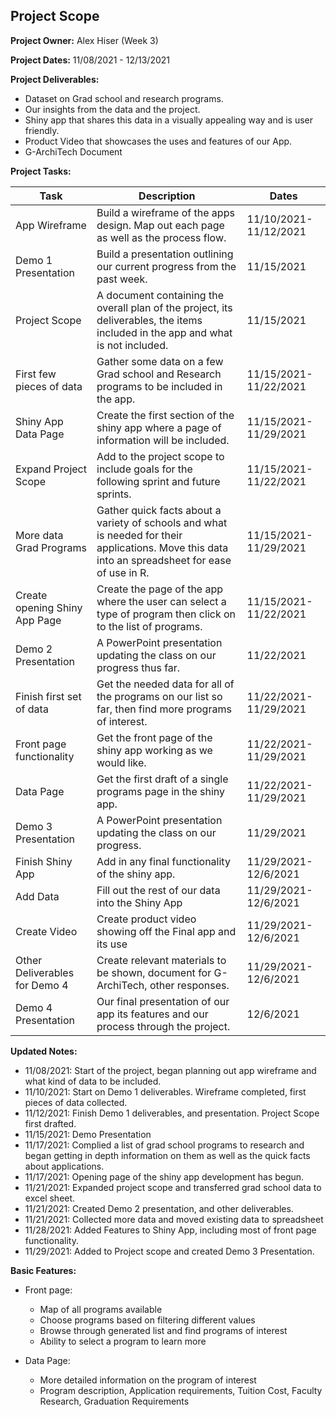## Project Scope

**Project Owner:** Alex Hiser (Week 3)

**Project Dates:** 11/08/2021 - 12/13/2021

**Project Deliverables:**

- Dataset on Grad school and research programs.
- Our insights from the data and the project.
- Shiny app that shares this data in a visually appealing way and is user friendly.
- Product Video that showcases the uses and features of our App.
- G-ArchiTech Document

**Project Tasks:**

| Task                          | Description                                                  | Dates                 |
| ----------------------------- | ------------------------------------------------------------ | --------------------- |
| App Wireframe                 | Build a wireframe of the apps design. Map out each page as well as the process flow. | 11/10/2021-11/12/2021 |
| Demo 1 Presentation           | Build a presentation outlining our current progress from the past week. | 11/15/2021            |
| Project Scope                 | A document containing the overall plan of the project, its deliverables, the items included in the app and what is not included. | 11/15/2021            |
| First few pieces of data      | Gather some data on a few Grad school and Research programs to be included in the app. | 11/15/2021-11/22/2021 |
| Shiny App Data Page           | Create the first section of the shiny app where a page of information will be included. | 11/15/2021-11/29/2021 |
| Expand Project Scope          | Add to the project scope to include goals for the following sprint and future sprints. | 11/15/2021-11/22/2021 |
| More data Grad Programs       | Gather quick facts about a variety of schools and what is needed for their applications. Move this data into an spreadsheet for ease of use in R. | 11/15/2021-11/29/2021 |
| Create opening Shiny App Page | Create the page of the app where the user can select a type of program then click on to the list of programs. | 11/15/2021-11/22/2021 |
| Demo 2 Presentation           | A PowerPoint presentation updating the class on our progress thus far. | 11/22/2021            |
| Finish first set of data      | Get the needed data for all of the programs on our list so far, then find more programs of interest. | 11/22/2021-11/29/2021 |
| Front page functionality      | Get the front page of the shiny app working as we would like. | 11/22/2021-11/29/2021 |
| Data Page                     | Get the first draft of a single programs page in the shiny app. | 11/22/2021-11/29/2021 |
| Demo 3 Presentation           | A PowerPoint presentation updating the class on our progress. | 11/29/2021            |
| Finish Shiny App              | Add in any final functionality of the shiny app.             | 11/29/2021-12/6/2021  |
| Add Data                      | Fill out the rest of our data into the Shiny App             | 11/29/2021-12/6/2021  |
| Create Video                  | Create product video showing off the Final app and its use   | 11/29/2021-12/6/2021  |
| Other Deliverables for Demo 4 | Create relevant materials to be shown, document for G-ArchiTech, other responses. | 11/29/2021-12/6/2021  |
| Demo 4 Presentation           | Our final presentation of our app its features and our process through the project. | 12/6/2021             |

**Updated Notes:**

- 11/08/2021: Start of the project, began planning out app wireframe and what kind of data to be included.
- 11/10/2021: Start on Demo 1 deliverables. Wireframe completed, first pieces of data collected.
- 11/12/2021: Finish Demo 1 deliverables, and presentation. Project Scope first drafted.
- 11/15/2021: Demo Presentation
- 11/17/2021: Complied a list of grad school programs to research and began getting in depth information on them as well as the quick facts about applications.
- 11/17/2021: Opening page of the shiny app development has begun.
- 11/21/2021: Expanded project scope and transferred grad school data to excel sheet.
- 11/21/2021: Created Demo 2 presentation, and other deliverables.
- 11/21/2021: Collected more data and moved existing data to spreadsheet
- 11/28/2021: Added Features to Shiny App, including most of front page functionality.
- 11/29/2021: Added to Project scope and created Demo 3 Presentation.

**Basic Features:**

- Front page:
  - Map of all programs available
  - Choose programs based on filtering different values
  - Browse through generated list and find programs of interest
  - Ability to select a program to learn more

- Data Page:
  - More detailed information on the program of interest
  - Program description, Application requirements, Tuition Cost, Faculty Research, Graduation Requirements

